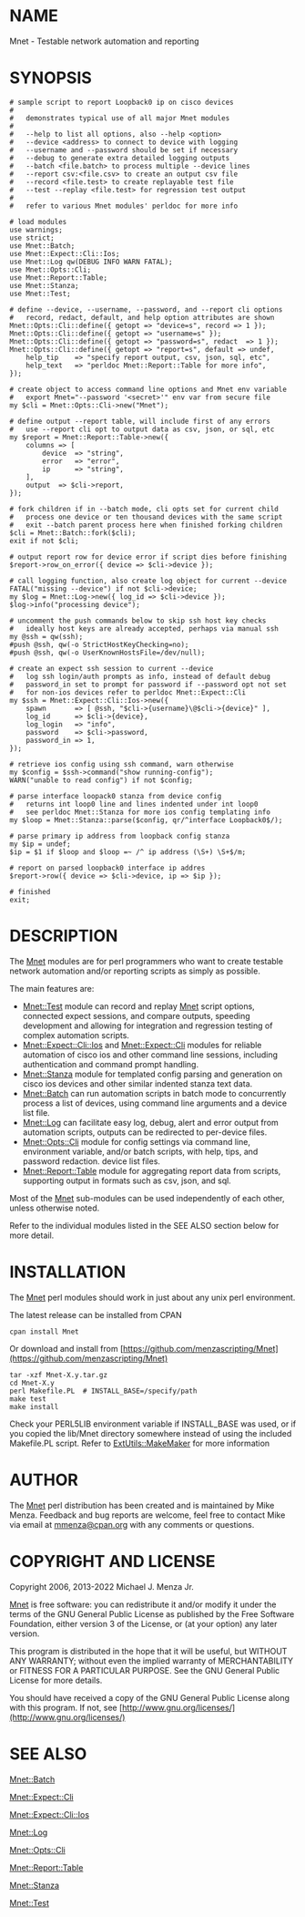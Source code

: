 # NAME

Mnet - Testable network automation and reporting

# SYNOPSIS

    # sample script to report Loopback0 ip on cisco devices
    #
    #   demonstrates typical use of all major Mnet modules
    #
    #   --help to list all options, also --help <option>
    #   --device <address> to connect to device with logging
    #   --username and --password should be set if necessary
    #   --debug to generate extra detailed logging outputs
    #   --batch <file.batch> to process multiple --device lines
    #   --report csv:<file.csv> to create an output csv file
    #   --record <file.test> to create replayable test file
    #   --test --replay <file.test> for regression test output
    #
    #   refer to various Mnet modules' perldoc for more info

    # load modules
    use warnings;
    use strict;
    use Mnet::Batch;
    use Mnet::Expect::Cli::Ios;
    use Mnet::Log qw(DEBUG INFO WARN FATAL);
    use Mnet::Opts::Cli;
    use Mnet::Report::Table;
    use Mnet::Stanza;
    use Mnet::Test;

    # define --device, --username, --password, and --report cli options
    #   record, redact, default, and help option attributes are shown
    Mnet::Opts::Cli::define({ getopt => "device=s", record => 1 });
    Mnet::Opts::Cli::define({ getopt => "username=s" });
    Mnet::Opts::Cli::define({ getopt => "password=s", redact  => 1 });
    Mnet::Opts::Cli::define({ getopt => "report=s", default => undef,
        help_tip    => "specify report output, csv, json, sql, etc",
        help_text   => "perldoc Mnet::Report::Table for more info",
    });

    # create object to access command line options and Mnet env variable
    #   export Mnet="--password '<secret>'" env var from secure file
    my $cli = Mnet::Opts::Cli->new("Mnet");

    # define output --report table, will include first of any errors
    #   use --report cli opt to output data as csv, json, or sql, etc
    my $report = Mnet::Report::Table->new({
        columns => [
            device  => "string",
            error   => "error",
            ip      => "string",
        ],
        output  => $cli->report,
    });

    # fork children if in --batch mode, cli opts set for current child
    #   process one device or ten thousand devices with the same script
    #   exit --batch parent process here when finished forking children
    $cli = Mnet::Batch::fork($cli);
    exit if not $cli;

    # output report row for device error if script dies before finishing
    $report->row_on_error({ device => $cli->device });

    # call logging function, also create log object for current --device
    FATAL("missing --device") if not $cli->device;
    my $log = Mnet::Log->new({ log_id => $cli->device });
    $log->info("processing device");

    # uncomment the push commands below to skip ssh host key checks
    #   ideally host keys are already accepted, perhaps via manual ssh
    my @ssh = qw(ssh);
    #push @ssh, qw(-o StrictHostKeyChecking=no);
    #push @ssh, qw(-o UserKnownHostsFile=/dev/null);

    # create an expect ssh session to current --device
    #   log ssh login/auth prompts as info, instead of default debug
    #   password_in set to prompt for password if --password opt not set
    #   for non-ios devices refer to perldoc Mnet::Expect::Cli
    my $ssh = Mnet::Expect::Cli::Ios->new({
        spawn       => [ @ssh, "$cli->{username}\@$cli->{device}" ],
        log_id      => $cli->{device},
        log_login   => "info",
        password    => $cli->password,
        password_in => 1,
    });

    # retrieve ios config using ssh command, warn otherwise
    my $config = $ssh->command("show running-config");
    WARN("unable to read config") if not $config;

    # parse interface loopack0 stanza from device config
    #   returns int loop0 line and lines indented under int loop0
    #   see perldoc Mnet::Stanza for more ios config templating info
    my $loop = Mnet::Stanza::parse($config, qr/^interface Loopback0$/);

    # parse primary ip address from loopback config stanza
    my $ip = undef;
    $ip = $1 if $loop and $loop =~ /^ ip address (\S+) \S+$/m;

    # report on parsed loopback0 interface ip addres
    $report->row({ device => $cli->device, ip => $ip });

    # finished
    exit;

# DESCRIPTION

The [Mnet](https://metacpan.org/pod/Mnet) modules are for perl programmers who want to create testable
network automation and/or reporting scripts as simply as possible.

The main features are:

- [Mnet::Test](https://metacpan.org/pod/Mnet%3A%3ATest) module can record and replay [Mnet](https://metacpan.org/pod/Mnet) script options, connected
expect sessions, and compare outputs, speeding development and allowing for
integration and regression testing of complex automation scripts.
- [Mnet::Expect::Cli::Ios](https://metacpan.org/pod/Mnet%3A%3AExpect%3A%3ACli%3A%3AIos) and [Mnet::Expect::Cli](https://metacpan.org/pod/Mnet%3A%3AExpect%3A%3ACli) modules for reliable
automation of cisco ios and other command line sessions, including
authentication and command prompt handling.
- [Mnet::Stanza](https://metacpan.org/pod/Mnet%3A%3AStanza) module for templated config parsing and generation on cisco ios
devices and other similar indented stanza text data.
- [Mnet::Batch](https://metacpan.org/pod/Mnet%3A%3ABatch) can run automation scripts in batch mode to concurrently process
a list of devices, using command line arguments and a device list file.
- [Mnet::Log](https://metacpan.org/pod/Mnet%3A%3ALog) can facilitate easy log, debug, alert and error output from
automation scripts, outputs can be redirected to per-device files.
- [Mnet::Opts::Cli](https://metacpan.org/pod/Mnet%3A%3AOpts%3A%3ACli) module for config settings via command line, environment
variable, and/or batch scripts, with help, tips, and password redaction.
device list files.
- [Mnet::Report::Table](https://metacpan.org/pod/Mnet%3A%3AReport%3A%3ATable) module for aggregating report data from scripts,
supporting output in formats such as csv, json, and sql.

Most of the [Mnet](https://metacpan.org/pod/Mnet) sub-modules can be used independently of each other,
unless otherwise noted.

Refer to the individual modules listed in the SEE ALSO section below
for more detail.

# INSTALLATION

The [Mnet](https://metacpan.org/pod/Mnet) perl modules should work in just about any unix perl environment.

The latest release can be installed from CPAN

    cpan install Mnet

Or download and install from [https://github.com/menzascripting/Mnet](https://github.com/menzascripting/Mnet)

    tar -xzf Mnet-X.y.tar.gz
    cd Mnet-X.y
    perl Makefile.PL  # INSTALL_BASE=/specify/path
    make test
    make install

Check your PERL5LIB environment variable if INSTALL\_BASE was used, or if you
copied the lib/Mnet directory somewhere instead of using the included
Makefile.PL script. Refer to [ExtUtils::MakeMaker](https://metacpan.org/pod/ExtUtils%3A%3AMakeMaker) for more information

# AUTHOR

The [Mnet](https://metacpan.org/pod/Mnet) perl distribution has been created and is maintained by Mike Menza.
Feedback and bug reports are welcome, feel free to contact Mike via email
at <mmenza@cpan.org> with any comments or questions.

# COPYRIGHT AND LICENSE

Copyright 2006, 2013-2022 Michael J. Menza Jr.

[Mnet](https://metacpan.org/pod/Mnet) is free software: you can redistribute it and/or modify it under
the terms of the GNU General Public License as published by the Free Software
Foundation, either version 3 of the License, or (at your option) any later
version.

This program is distributed in the hope that it will be useful, but WITHOUT ANY
WARRANTY; without even the implied warranty of MERCHANTABILITY or FITNESS FOR A
PARTICULAR PURPOSE.  See the GNU General Public License for more details.

You should have received a copy of the GNU General Public License along with
this program. If not, see [http://www.gnu.org/licenses/](http://www.gnu.org/licenses/)

# SEE ALSO

[Mnet::Batch](https://metacpan.org/pod/Mnet%3A%3ABatch)

[Mnet::Expect::Cli](https://metacpan.org/pod/Mnet%3A%3AExpect%3A%3ACli)

[Mnet::Expect::Cli::Ios](https://metacpan.org/pod/Mnet%3A%3AExpect%3A%3ACli%3A%3AIos)

[Mnet::Log](https://metacpan.org/pod/Mnet%3A%3ALog)

[Mnet::Opts::Cli](https://metacpan.org/pod/Mnet%3A%3AOpts%3A%3ACli)

[Mnet::Report::Table](https://metacpan.org/pod/Mnet%3A%3AReport%3A%3ATable)

[Mnet::Stanza](https://metacpan.org/pod/Mnet%3A%3AStanza)

[Mnet::Test](https://metacpan.org/pod/Mnet%3A%3ATest)
